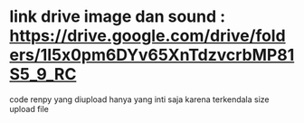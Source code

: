 # link drive image dan sound : https://drive.google.com/drive/folders/1I5x0pm6DYv65XnTdzvcrbMP81S5_9_RC   
code renpy yang diupload hanya yang inti saja karena terkendala size upload file 
